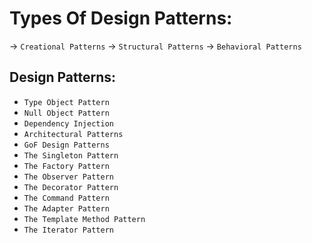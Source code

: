# Types Of Design Patterns:

-> `Creational Patterns`
-> `Structural Patterns`
-> `Behavioral Patterns`


## Design Patterns:

* `Type Object Pattern`
* `Null Object Pattern`
* `Dependency Injection`
* `Architectural Patterns`
* `GoF Design Patterns` 
* `The Singleton Pattern`
* `The Factory Pattern`
* `The Observer Pattern`
* `The Decorator Pattern`
* `The Command Pattern`
* `The Adapter Pattern`
* `The Template Method Pattern`
* `The Iterator Pattern`

